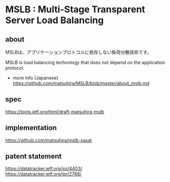 # MSLB : Multi-Stage Transparent Server Load Balancing

## about
MSLBは、アプリケーションプロトコルに依存しない負荷分散技術です。<br>

MSLB is load balancing technology that does not depend on the application protocol.<br>

* more info (Japanese)<br>
https://github.com/matsuhira/MSLB/blob/master/about_mslb.md<br>

## spec
https://tools.ietf.org/html/draft-matsuhira-mslb

## implementation
https://github.com/matsuhira/mslb-sasat

## patent statement
https://datatracker.ietf.org/ipr/4403/<br>
https://datatracker.ietf.org/ipr/2768/
